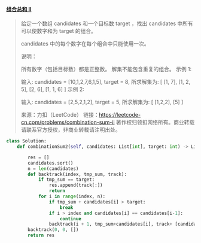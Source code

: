 #### [组合总和 II](https://leetcode-cn.com/problems/combination-sum-ii/)

> 给定一个数组 candidates 和一个目标数 target ，找出 candidates 中所有可以使数字和为 target 的组合。
>
> candidates 中的每个数字在每个组合中只能使用一次。
>
> 说明：
>
> 所有数字（包括目标数）都是正整数。
> 解集不能包含重复的组合。 
> 示例 1:
>
> 输入: candidates = [10,1,2,7,6,1,5], target = 8,
> 所求解集为:
> [
>   [1, 7],
>   [1, 2, 5],
>   [2, 6],
>   [1, 1, 6]
> ]
> 示例 2:
>
> 输入: candidates = [2,5,2,1,2], target = 5,
> 所求解集为:
> [
>   [1,2,2],
>   [5]
> ]
>
> 来源：力扣（LeetCode）
> 链接：https://leetcode-cn.com/problems/combination-sum-ii
> 著作权归领扣网络所有。商业转载请联系官方授权，非商业转载请注明出处。



```python
class Solution:
    def combinationSum2(self, candidates: List[int], target: int) -> List[List[int]]:

        res = []
        candidates.sort()
        n = len(candidates)
        def backtrack(index, tmp_sum, track):
            if tmp_sum == target:
                res.append(track[:])
                return
            for i in range(index, n):
                if tmp_sum + candidates[i] > target:
                    break
                if i > index and candidates[i] == candidates[i-1]:
                    continue
                backtrack(i + 1, tmp_sum+candidates[i], track+ [candidates[i]])
        backtrack(0, 0, [])
        return res

```

